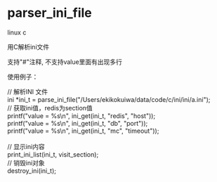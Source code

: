 parser_ini_file
===============

linux c

用C解析ini文件

支持"#"注释, 不支持value里面有出现多行

使用例子：

// 解析INI 文件<br>
ini *ini_t = parse_ini_file("/Users/ekikokuiwa/data/code/c/ini/ini/a.ini");<br>
// 获取ini值，redis为section值<br>
printf("value = %s\n", ini_get(ini_t, "redis", "host"));<br>
printf("value = %s\n", ini_get(ini_t, "db", "port"));<br>
printf("value = %s\n", ini_get(ini_t, "mc", "timeout"));<br><br>
// 显示ini内容<br>
print_ini_list(ini_t, visit_section);<br>
// 销毁ini对象<br>
destroy_ini(ini_t);
 
